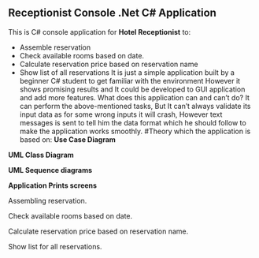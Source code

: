 ## Receptionist Console .Net C# Application
This is C# console application for **Hotel Receptionist** to:
* Assemble reservation 
* Check available rooms based on date.
* Calculate reservation price based on reservation name
* Show list of all reservations
It is just a simple application built by a beginner C# student to get familiar with the environment However it shows promising results and It could be developed to GUI application and add more features.
What does this application can and can’t do?
It can perform the above-mentioned tasks, But It can’t always validate its input data as for some wrong inputs it will crash, However text messages is sent to tell him the data format which he should follow to make the application works smoothly.
#Theory which the application is based on:
**Use Case Diagram**

**UML Class Diagram**

**UML Sequence diagrams**

**Application Prints screens**

Assembling reservation.

Check available rooms based on date.

Calculate reservation price based on reservation name.

Show list for all reservations.

